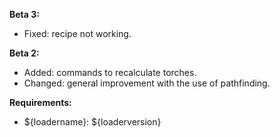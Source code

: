 **Beta 3:**
* Fixed: recipe not working.

**Beta 2:**
* Added: commands to recalculate torches.
* Changed: general improvement with the use of pathfinding.

**Requirements:**
* ${loadername}: ${loaderversion}